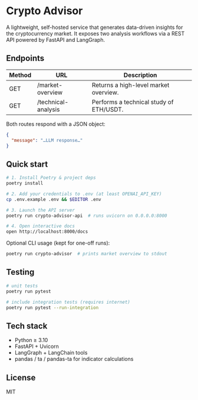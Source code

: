 # Crypto Advisor

A lightweight, self-hosted service that generates data-driven insights for the cryptocurrency market.  It exposes two analysis workflows via a REST API powered by FastAPI and LangGraph.

## Endpoints

| Method | URL                  | Description                                |
|--------|----------------------|--------------------------------------------|
| GET    | /market-overview     | Returns a high-level market overview.      |
| GET    | /technical-analysis  | Performs a technical study of ETH/USDT.    |

Both routes respond with a JSON object:

```json
{
  "message": "…LLM response…"
}
```

## Quick start

```bash
# 1. Install Poetry & project deps
poetry install

# 2. Add your credentials to .env (at least OPENAI_API_KEY)
cp .env.example .env && $EDITOR .env

# 3. Launch the API server
poetry run crypto-advisor-api  # runs uvicorn on 0.0.0.0:8000

# 4. Open interactive docs
open http://localhost:8000/docs
```

Optional CLI usage (kept for one-off runs):

```bash
poetry run crypto-advisor  # prints market overview to stdout
```

## Testing

```bash
# unit tests
poetry run pytest

# include integration tests (requires internet)
poetry run pytest --run-integration
```

## Tech stack

* Python ≥ 3.10
* FastAPI + Uvicorn
* LangGraph + LangChain tools
* pandas / ta / pandas-ta for indicator calculations

## License

MIT